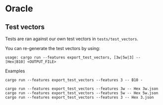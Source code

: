 # Oracle

## Test vectors

Tests are ran against our own test vectors in `tests/test_vectors`.

You can re-generate the test vectors by using:

```
usage: cargo run --features export_test_vectors, [3w|5w|3] -- [Hex|B10] <OUTPUT_FILE>
```

Examples

```
cargo run --features export_test_vectors --features 3 -- B10 -

cargo run --features export_test_vectors --features 3w -- Hex 3w.json
cargo run --features export_test_vectors --features 5w -- Hex 5w.json
cargo run --features export_test_vectors --features 3 -- Hex 3.json

```
